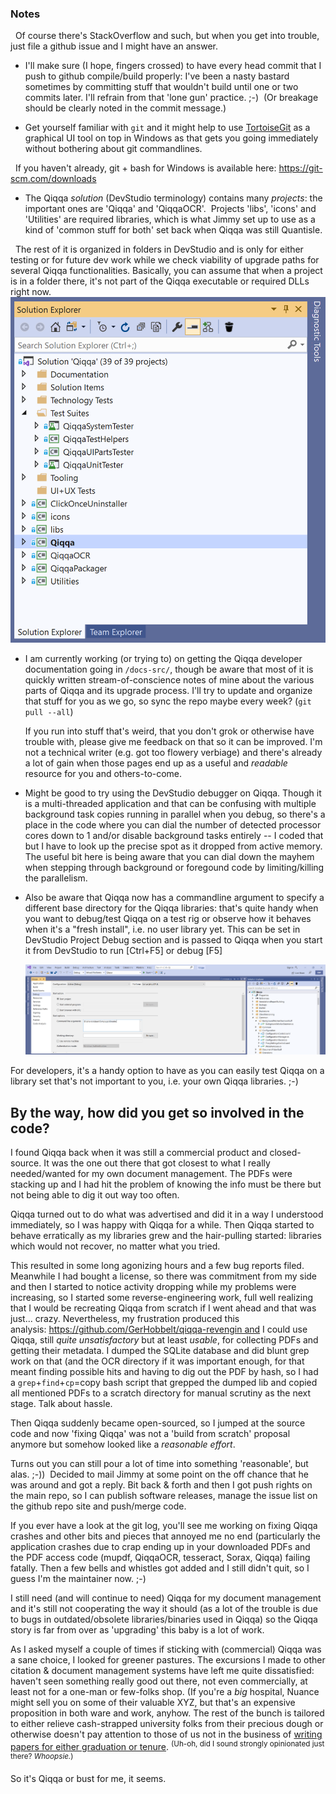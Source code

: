 ### Notes

  Of course there's StackOverflow and such, but when you get into trouble, just file a github issue and I might have an answer.

* I'll make sure (I hope, fingers crossed) to have every head commit that I push to github compile/build properly: I've been a nasty bastard sometimes by committing stuff that wouldn't build until one or two commits later. I'll refrain from that 'lone gun' practice. ;-)  (Or breakage should be clearly noted in the commit message.)

* Get yourself familiar with `git` and it might help to use [TortoiseGit](https://tortoisegit.org/) as a graphical UI tool on top in Windows as that gets you going immediately without bothering about git commandlines.

  If you haven't already, git + bash for Windows is available here: https://git-scm.com/downloads

* The Qiqqa *solution* (DevStudio terminology) contains many *projects*: the important ones are 'Qiqqa' and 'QiqqaOCR'.  Projects 'libs', 'icons' and 'Utilities' are required libraries, which is what Jimmy set up to use as a kind of 'common stuff for both' set back when Qiqqa was still Quantisle.

  The rest of it is organized in folders in DevStudio and is only for either testing or for future dev work while we check viability of upgrade paths for several Qiqqa functionalities. Basically, you can assume that when a project is in a folder there, it's not part of the Qiqqa executable or required DLLs right now.
  
  ![](assets/devstudio-solution-view.png)

* I am currently working (or trying to) on getting the Qiqqa developer documentation going in `/docs-src/`, though be aware that most of it is quickly written stream-of-conscience notes of mine about the various parts of Qiqqa and its upgrade process. I'll try to update and organize that stuff for you as we go, so sync the repo maybe every week? (`git pull --all`)
  
  If you run into stuff that's weird, that you don't grok or otherwise have trouble with, please give me feedback on that so it can be improved. I'm not a technical writer (e.g. got too flowery verbiage) and there's already a lot of gain when those pages end up as a useful and *readable* resource for you and others-to-come.

* Might be good to try using the DevStudio debugger on Qiqqa. Though it is a multi-threaded application and that can be confusing with multiple background task copies running in parallel when you debug, so there's a place in the code where you can dial the number of detected processor cores down to 1 and/or disable background tasks entirely -- I coded that but I have to look up the precise spot as it dropped from active memory. The useful bit here is being aware that you can dial down the mayhem when stepping through background or foregound code by limiting/killing the parallelism.

* Also be aware that Qiqqa now has a commandline argument to specify a different base directory for the Qiqqa libraries: that's quite handy when you want to debug/test Qiqqa on a test rig or observe how it behaves when it's a "fresh install", i.e. no user library yet. This can be set in DevStudio Project Debug section and is passed to Qiqqa when you start it from DevStudio to run \[Ctrl+F5\] or debug \[F5\]
  
  ![](assets/devstudio-project-debug-arguments-view.png)

For developers, it's a handy option to have as you can easily test Qiqqa on a library set that's not important to you, i.e. your own Qiqqa libraries. ;-)

## By the way, how did you get so involved in the code?

I found Qiqqa back when it was still a commercial product and closed-source. It was the one out there that got closest to what I really needed/wanted for my own document management. The PDFs were stacking up and I had hit the problem of knowing the info must be there but not being able to dig it out way too often.

Qiqqa turned out to do what was advertised and did it in a way I understood immediately, so I was happy with Qiqqa for a while. Then Qiqqa started to behave erratically as my libraries grew and the hair-pulling started: libraries which would not recover, no matter what you tried. 

This resulted in some long agonizing hours and a few bug reports filed. Meanwhile I had bought a license, so there was commitment from my side and then I started to notice activity dropping while my problems were increasing, so I started some reverse-engineering work, full well realizing that I would be recreating Qiqqa from scratch if I went ahead and that was just... crazy. Nevertheless, my frustration produced this analysis: https://github.com/GerHobbelt/qiqqa-revengin and I could use Qiqqa, still *quite unsatisfactory* but at least *usable*, for collecting PDFs and getting their metadata. I dumped the SQLite database and did blunt grep work on that (and the OCR directory if it was important enough, for that meant finding possible hits and having to dig out the PDF by hash, so I had a `grep`+`find`+`cp`=copy bash script that grepped the dumped lib and copied all mentioned PDFs to a scratch directory for manual scrutiny as the next stage. Talk about hassle.

Then Qiqqa suddenly became open-sourced, so I jumped at the source code  and now 'fixing Qiqqa' was not a 'build from scratch' proposal anymore but somehow looked like a *reasonable effort*.

Turns out you can still pour a lot of time into something 'reasonable', but alas. ;-))  Decided to mail Jimmy at some point on the off chance that he was around and got a reply. Bit back & forth and then I got push rights on the main repo, so I can publish software releases, manage the issue list on the github repo site and push/merge code. 

If you ever have a look at the git log, you'll see me working on fixing Qiqqa crashes and other bits and pieces that annoyed me no end (particularly the application crashes due to crap ending up in your downloaded PDFs and the PDF access code (mupdf, QiqqaOCR, tesseract, Sorax, Qiqqa) failing fatally. Then a few bells and whistles got added and I still didn't quit, so I guess I'm the maintainer now. ;-)

I still need (and will continue to need) Qiqqa for my document management and it's still not cooperating the way it should (as a lot of the trouble is due to bugs in outdated/obsolete libraries/binaries used in Qiqqa) so the Qiqqa story is far from over as 'upgrading' this baby is a lot of work.

As I asked myself a couple of times if sticking with (commercial) Qiqqa was a sane choice, I looked for greener pastures. The excursions I made to other citation & document management systems have left me quite dissatisfied: haven't seen something really good out there, not even commercially, at least not for a one-man or few-folks shop. (If you're a *big* hospital, Nuance might sell you on some of their valuable XYZ, but that's an expensive proposition in both ware and work, anyhow. The rest of the bunch is tailored to either relieve cash-strapped university folks from their precious dough or otherwise doesn't pay attention to those of us not in the business of [writing papers for either graduation or tenure](https://youtu.be/vtIzMaLkCaM?t=670). 
<sup>(Uh-oh, did I sound strongly opinionated just there? *Whoopsie.*)</sup>

So it's Qiqqa or bust for me, it seems.
